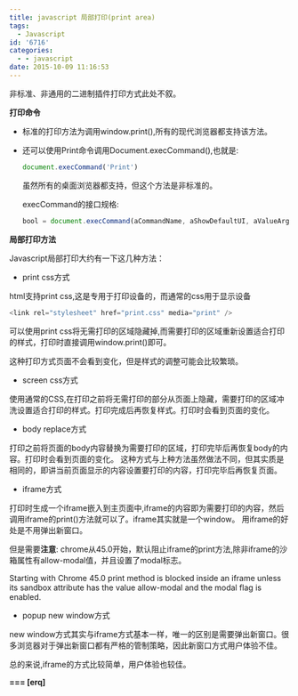 ```yaml
---
title: javascript 局部打印(print area)
tags:
  - Javascript
id: '6716'
categories:
  - - javascript
date: 2015-10-09 11:16:53
---
```



<!-- more -->
非标准、非通用的二进制插件打印方式此处不叙。

**打印命令**

*   标准的打印方法为调用window.print(),所有的现代浏览器都支持该方法。
*   还可以使用Print命令调用Document.execCommand(),也就是:
    ```js
    document.execCommand('Print')
    ```
    虽然所有的桌面浏览器都支持，但这个方法是非标准的。
    
    execCommand的接口规格:
    ```js
    bool = document.execCommand(aCommandName, aShowDefaultUI, aValueArgument)
    ```
    

**局部打印方法**

Javascript局部打印大约有一下这几种方法：

*   print css方式

html支持print css,这是专用于打印设备的，而通常的css用于显示设备
```js
<link rel="stylesheet" href="print.css" media="print" />
```
可以使用print css将无需打印的区域隐藏掉,而需要打印的区域重新设置适合打印的样式，打印时直接调用window.print()即可。

这种打印方式页面不会看到变化，但是样式的调整可能会比较繁琐。

*   screen css方式

使用通常的CSS,在打印之前将无需打印的部分从页面上隐藏，需要打印的区域冲洗设置适合打印的样式。打印完成后再恢复样式。打印时会看到页面的变化。
*   body replace方式

打印之前将页面的body内容替换为需要打印的区域，打印完毕后再恢复body的内容。打印时会看到页面的变化。
这种方式与上种方法虽然做法不同，但其实质是相同的，即讲当前页面显示的内容设置要打印的内容，打印完毕后再恢复页面。
*   iframe方式

打印时生成一个iframe嵌入到主页面中,iframe的内容即为需要打印的内容，然后调用iframe的print()方法就可以了。iframe其实就是一个window。
用iframe的好处是不用弹出新窗口。

但是需要**注意**:
chrome从45.0开始，默认阻止iframe的print方法,除非iframe的沙箱属性有allow-modal值，并且设置了modal标志。

Starting with Chrome 45.0 print method is blocked inside an iframe unless its sandbox attribute has the value allow-modal and the modal flag is enabled.

*   popup new window方式

new window方式其实与iframe方式基本一样，唯一的区别是需要弹出新窗口。很多浏览器对于弹出新窗口都有严格的管制策略，因此新窗口方式用户体验不佳。

总的来说,iframe的方式比较简单，用户体验也较佳。

**\===
\[erq\]**